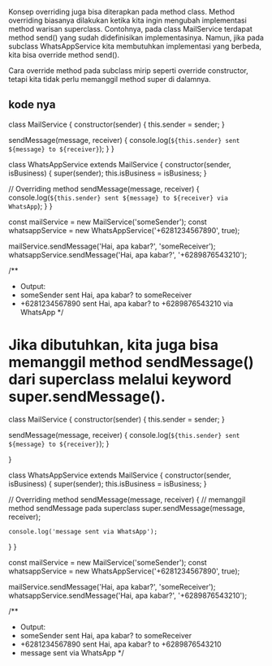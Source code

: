 Konsep overriding juga bisa diterapkan pada method class. Method overriding biasanya dilakukan ketika kita ingin mengubah implementasi method warisan superclass. Contohnya, pada class MailService terdapat method send() yang sudah didefinisikan implementasinya. Namun, jika pada subclass WhatsAppService kita membutuhkan implementasi yang berbeda, kita bisa override method send().

Cara override method pada subclass mirip seperti override constructor, tetapi kita tidak perlu memanggil method super di dalamnya.

kode nya
---------
class MailService {
  constructor(sender) {
    this.sender = sender;
  }
 
  sendMessage(message, receiver) {
    console.log(`${this.sender} sent ${message} to ${receiver}`);
  }
}
 
class WhatsAppService extends MailService {
  constructor(sender, isBusiness) {
    super(sender);
    this.isBusiness = isBusiness;
  }
 
  // Overriding method
  sendMessage(message, receiver) {
    console.log(`${this.sender} sent ${message} to ${receiver} via WhatsApp`);
  }
}
 
 
const mailService = new MailService('someSender');
const whatsappService = new WhatsAppService('+6281234567890', true);
 
mailService.sendMessage('Hai, apa kabar?', 'someReceiver');
whatsappService.sendMessage('Hai, apa kabar?', '+6289876543210');
 
 
/**
* Output:
* someSender sent Hai, apa kabar? to someReceiver
* +6281234567890 sent Hai, apa kabar? to +6289876543210 via WhatsApp
*/

# Jika dibutuhkan, kita juga bisa memanggil method sendMessage() dari superclass melalui keyword super.sendMessage().
class MailService {
  constructor(sender) {
    this.sender = sender;
  }
 
  sendMessage(message, receiver) {
    console.log(`${this.sender} sent ${message} to ${receiver}`);
  }

}

class WhatsAppService extends MailService {
  constructor(sender, isBusiness) {
    super(sender);
    this.isBusiness = isBusiness;
  }
  
 
  // Overriding method
  sendMessage(message, receiver) {
    // memanggil method sendMessage pada superclass
    super.sendMessage(message, receiver);

    console.log('message sent via WhatsApp');
  }
}


const mailService = new MailService('someSender');
const whatsappService = new WhatsAppService('+6281234567890', true);

mailService.sendMessage('Hai, apa kabar?', 'someReceiver');
whatsappService.sendMessage('Hai, apa kabar?', '+6289876543210');

/**
* Output:
* someSender sent Hai, apa kabar? to someReceiver
* +6281234567890 sent Hai, apa kabar? to +6289876543210
* message sent via WhatsApp
*/